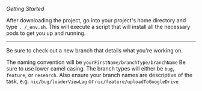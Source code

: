 *Getting Started*

After downloading the project, go into your project's home directory and type `. /_env.sh`. This will execute a script that will install all the necessary pods to get you up and running.

----

Be sure to check out a new branch that details what you're working on.

The naming convention will be `yourFirstName/branchType/branchName`
Be sure to use lower camel casing. The branch types will either be `bug`, `feature`, or `research`.
Also ensure your branch names are descriptive of the task, e.g. `nic/bug/loaderViewLag` or `nic/feature/uploadToGoogleDrive`
